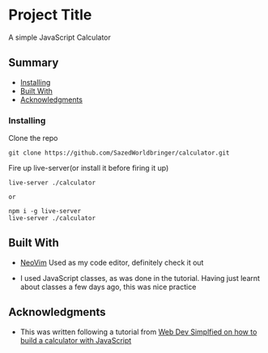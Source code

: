 # Project Title

A simple JavaScript Calculator

## Summary

  - [Installing](#installing)
  - [Built With](#built-with)
  - [Acknowledgments](#acknowledgments)

### Installing

Clone the repo

    git clone https://github.com/SazedWorldbringer/calculator.git

Fire up live-server(or install it before firing it up)

    live-server ./calculator

    or 

    npm i -g live-server
    live-server ./calculator

## Built With

  - [NeoVim](https://neovim.io)
    Used as my code editor, definitely check it out

  - I used JavaScript classes, as was done in the tutorial. Having just learnt about classes a few days ago, this was nice practice


## Acknowledgments

  - This was written following a tutorial from [Web Dev Simplfied on how to build a calculator with JavaScript](https://www.youtube.com/watch?v=j59qQ7YWLxw)
